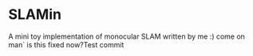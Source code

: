 # SLAMin
A mini toy implementation of monocular SLAM written by me :)
come on man`
is this fixed now?Test commit 

